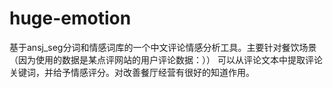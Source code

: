 # huge-emotion
基于ansj_seg分词和情感词库的一个中文评论情感分析工具。主要针对餐饮场景（因为使用的数据是某点评网站的用户评论数据：））
可以从评论文本中提取评论关键词，并给予情感评分。对改善餐厅经营有很好的知道作用。
